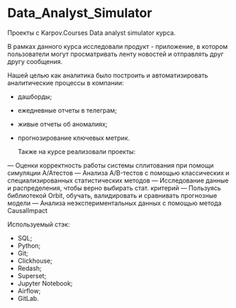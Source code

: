 # Data_Analyst_Simulator
Проекты с Karpov.Courses Data analyst simulator курса.

В рамках данного курса исследовали продукт -  приложение, в котором пользователи могут просматривать ленту новостей и отправлять друг другу сообщения. 

Нашей целью как аналитика было построить и автоматизировать аналитические процессы в компании:

- дашборды;
- ежедневные отчеты в телеграм;
- живые отчеты об аномалиях;
- прогнозирование ключевых метрик.
  
  Также на курсе реализовали проекты:

— Оценки корректность работы системы сплитования при помощи симуляции А/Атестов
— Анализа A/B-тестов с помощью классических и специализированных статистических методов
— Исследование данные и распределения, чтобы верно выбирать стат. критерий
— Пользуясь библиотекой Orbit, обучать, валидировать и сравнивать прогнозные модели
— Анализа неэкспериментальных данных с помощью метода CausalImpact

Используемый стэк:
- SQL;
- Python;
- Git;
- Clickhouse;
- Redash;
- Superset;
- Jupyter Notebook;
- Airflow;
- GitLab.
